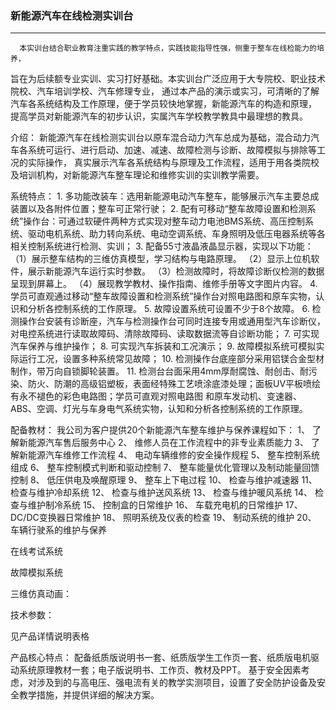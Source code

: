 
###  新能源汽车在线检测实训台
-----------------------------------------------------------------

      本实训台结合职业教育注重实践的教学特点，实践技能指导性强，侧重于整车在线检能力的培养，
  旨在为后续额专业实训、实习打好基础。本实训台广泛应用于大专院校、职业技术院校、汽车培训学校、汽车修理专业，
  通过本产品的演示或实习，可清晰的了解汽车各系统结构及工作原理，便于学员较快地掌握，新能源汽车的构造和原理，
  提高学员对新能源汽车的初步认识，实属汽车学校教学教具中最理想的教具。

  介绍：
      新能源汽车在线检测实训台以原车混合动力汽车总成为基础，混合动力汽车各系统可运行、进行启动、加速、减速、故障检测与诊断、故障模拟与排除等工况的实际操作，
  真实展示汽车各系统结构与原理及工作流程，适用于用各类院校及培训机构，对新能源汽车整车理论和维修实训的实训教学需要。

  系统特点：
     1.	多功能改装车：选用新能源电动汽车整车，能够展示汽车主要总成装置以及各附件位置；整车可正常行驶；
     2.	配有可移动“整车故障设置和检测系统”操作台：可通过软硬件两种方式实现对整车动力电池BMS系统、高压控制系统、驱动电机系统、助力转向系统、电动空调系统、车身照明及低压电器系统等各相关控制系统进行检测、实训；
     3. 配备55寸液晶液晶显示器，实现以下功能：
       （1）展示整车结构的三维仿真模型，学习结构与电路原理。
       （2）显示上位机软件，展示新能源汽车运行实时参数。
       （3）检测故障时，将故障诊断仪检测的数据呈现到屏幕上。
       （4）展现教学教材、操作指南、维修手册等文字图片内容。
    4.	学员可直观通过移动“整车故障设置和检测系统”操作台对照电路图和原车实物，认识和分析各控制系统的工作原理。
    5.	故障设置系统可设置不少于8个故障。
    6. 	检测操作台安装有诊断座，汽车与检测操作台可同时连接专用或通用型汽车诊断仪，对电控系统进行读取故障码、清除故障码、读取数据流等自诊断功能；
    7.	可实现汽车保养与维护操作；
    8.	可实现汽车拆装和工况演示；
    9.	故障模拟系统可模拟实际运行工况，设置多种系统常见故障；
   10.	检测操作台底座部分采用铝镁合金型材制作，带万向自锁脚轮装置。
   11. 检测台台面采用4mm厚耐腐蚀、耐创击、耐污染、防火、防潮的高级铝塑板，表面经特殊工艺喷涂底漆处理；面板UV平板喷绘有永不褪色的彩色电路图；学员可直观对照电路图
       和原车发动机、变速器、ABS、空调、灯光与车身电气系统实物，认知和分析各控制系统的工作原理。


配备教材：
   我公司为客户提供20个新能源汽车整车维护与保养课程如下：
    1、	了解新能源汽车售后服务中心
    2、	维修人员在工作流程中的非专业素质能力
    3、	了解新能源汽车维修工作流程
    4、	电动车辆维修的安全操作规程
    5、	整车控制系统组成
    6、	整车控制模式判断和驱动控制
    7、	整车能量优化管理以及制动能量回馈控制
    8、	低压供电及唤醒原理
    9、	整车上下电过程
    10、	检查与维护减速器
    11、	检查与维护冷却系统
    12、	检查与维护送风系统
    13、	检查与维护暖风系统
    14、	检查与维护制冷系统
    15、	控制盒的日常维护
    16、	车载充电机的日常维护
    17、	DC/DC变换器日常维护
    18、	照明系统及仪表的检查
    19、	制动系统的维护
    20、	车辆行驶系的维护与保养

   在线考试系统

   故障模拟系统

   三维仿真动画：

技术参数：

  见产品详情说明表格



产品核心特点：
配备纸质版说明书一套、纸质版学生工作页一套、纸质版电机驱动系统原理教材一套；电子版说明书、工作页、教材及PPT。
基于安全因素考虑，对涉及到的与高电压、强电流有关的教学实测项目，设置了安全防护设备及安全教学措施，并提供详细的解决方案。
